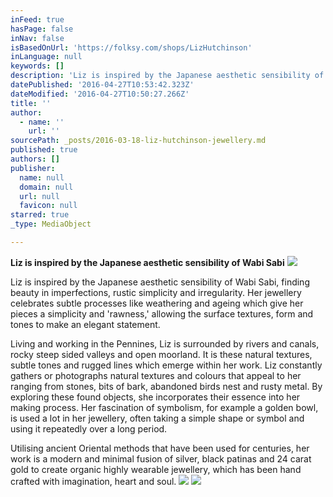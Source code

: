 ```yaml
---
inFeed: true
hasPage: false
inNav: false
isBasedOnUrl: 'https://folksy.com/shops/LizHutchinson'
inLanguage: null
keywords: []
description: 'Liz is inspired by the Japanese aesthetic sensibility of Wabi Sabi, finding beauty in imperfections, rustic simplicity and irregularity. Her jewellery celebrates subtle processes like weathering and ageing which give her pieces a simplicity and ‘rawness,’ allowing the surface textures, form and tones to make an elegant statement. '
datePublished: '2016-04-27T10:53:42.323Z'
dateModified: '2016-04-27T10:50:27.266Z'
title: ''
author:
  - name: ''
    url: ''
sourcePath: _posts/2016-03-18-liz-hutchinson-jewellery.md
published: true
authors: []
publisher:
  name: null
  domain: null
  url: null
  favicon: null
starred: true
_type: MediaObject

---
```

**Liz is inspired by the Japanese aesthetic sensibility of Wabi Sabi**
![](https://s3-us-west-2.amazonaws.com/the-grid-img/p/3449c0c6b43264cc14c33795d1d1668631765bf5.jpg)

Liz is inspired by the Japanese aesthetic sensibility of Wabi Sabi, finding beauty in imperfections, rustic simplicity and irregularity. Her jewellery celebrates subtle processes like weathering and ageing which give her pieces a simplicity and 'rawness,' allowing the surface textures, form and tones to make an elegant statement. 

Living and working in the Pennines, Liz is surrounded by rivers and canals, rocky steep sided valleys and open moorland. It is these natural textures, subtle tones and rugged lines which emerge within her work. Liz constantly gathers or photographs natural textures and colours that appeal to her ranging from stones, bits of bark, abandoned birds nest and rusty metal. By exploring these found objects, she incorporates their essence into her making process. Her fascination of symbolism, for example a golden bowl, is used a lot in her jewellery, often taking a simple shape or symbol and using it repeatedly over a long period. 

Utilising ancient Oriental methods that have been used for centuries, her work is a modern and minimal fusion of silver, black patinas and 24 carat gold to create organic highly wearable jewellery, which has been hand crafted with imagination, heart and soul.
![](https://the-grid-user-content.s3-us-west-2.amazonaws.com/8a42dd0b-83ba-4f57-81b8-44eca441b59b.jpg)
![](https://the-grid-user-content.s3-us-west-2.amazonaws.com/8dc6b649-419a-423f-904e-b5a40cbc05c2.jpg)